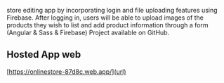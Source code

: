 store editing app by incorporating login and file uploading features using Firebase. After logging in, users will be able to upload images of the products they wish to list and add product information through a form (Angular & Sass & Firebase) Project available on GitHub. 

## Hosted App web
[https://onlinestore-87d8c.web.app/](url)
